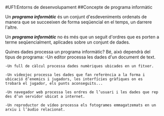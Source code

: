 #UF1:Entorns de desenvolupament
##Concepte de programa informàtic

Un ***programa informàtic*** és un conjunt d'esdeveniments ordenats de manera que se succeeixen de forma seqüencial en el temps, un darrere l'altre.

Un ***programa informàtic*** no és més que un seguit d'ordres que es porten a terme seqüencialment, aplicades sobre un conjunt de dades.

Quines dades processa un programa informàtic? Bé, això dependrà del tipus de programa:
    -Un editor processa les dades d'un document de text.
    
    -Un full de càlcul processa dades numèriques ubicades en un fitxer.
    
    -Un videojoc processa les dades que fan referència a la forma i ubicació d’enemics i jugadors, les interfícies gràfiques on es           trobarà el jugador, els punts aconseguits...
    
    -Un navegador web processa les ordres de l’usuari i les dades que rep des d’un servidor ubicat a internet.
    
    -Un reproductor de vídeo processa els fotogrames emmagatzemats en un arxiu i l’àudio relacionat.


